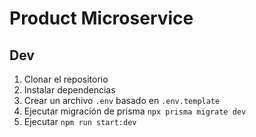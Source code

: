 # Product Microservice

## Dev

1. Clonar el repositorio
2. Instalar dependencias
3. Crear un archivo `.env` basado en `.env.template`
4. Ejecutar migración de prisma `npx prisma migrate dev`
5. Ejecutar `npm run start:dev`
